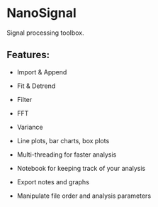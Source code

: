 # NanoSignal
Signal processing toolbox.

## Features:

* Import & Append
* Fit & Detrend
* Filter
* FFT
* Variance
* Line plots, bar charts, box plots

* Multi-threading for faster analysis
* Notebook for keeping track of your analysis
* Export notes and graphs
* Manipulate file order and analysis parameters


